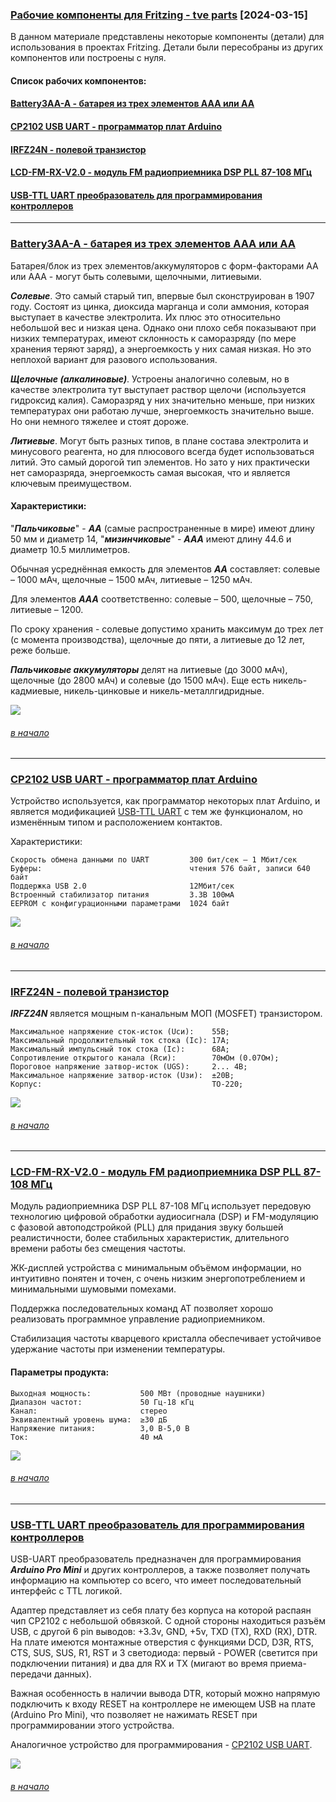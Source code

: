 ### [Рабочие компоненты для Fritzing - tve parts](https://github.com/Vladimir-Trufanov/BitofExpert/blob/main/bifeFritzing/rabochie-komponenty-dlya-fritzing---tve-parts/rabochie-komponenty-dlya-fritzing---tve-parts.md) [2024-03-15]

В данном материале представлены некоторые компоненты (детали) для использования в проектах Fritzing. Детали были пересобраны из других компонентов или построены с нуля. 

#### Список рабочих компонентов:

#### [Battery3AA-A - батарея из трех элемeнтов AAA или AA](#battery3aa-a---%D0%B1%D0%B0%D1%82%D0%B0%D1%80%D0%B5%D1%8F-%D0%B8%D0%B7-%D1%82%D1%80%D0%B5%D1%85-%D1%8D%D0%BB%D0%B5%D0%BC%D0%B5%D0%BD%D1%82%D0%BE%D0%B2-aaa-%D0%B8%D0%BB%D0%B8-aa)

#### [CP2102 USB UART - прoграмматор плат Arduino](#cp2102-usb-uart---%D0%BF%D1%80%D0%BE%D0%B3%D1%80%D0%B0%D0%BC%D0%BC%D0%B0%D1%82%D0%BE%D1%80-%D0%BF%D0%BB%D0%B0%D1%82-arduino)

#### [IRFZ24N - пoлевой транзистор](#irfz24n---%D0%BF%D0%BE%D0%BB%D0%B5%D0%B2%D0%BE%D0%B9-%D1%82%D1%80%D0%B0%D0%BD%D0%B7%D0%B8%D1%81%D1%82%D0%BE%D1%80)

#### [LCD-FM-RX-V2.0 - мoдуль FM радиоприемника DSP PLL 87-108 МГц](#lcd-fm-rx-v2.0---%D0%BC%D0%BE%D0%B4%D1%83%D0%BB%D1%8C-fm-%D1%80%D0%B0%D0%B4%D0%B8%D0%BE%D0%BF%D1%80%D0%B8%D0%B5%D0%BC%D0%BD%D0%B8%D0%BA%D0%B0-dsp-pll-87-108-%D0%BC%D0%B3%D1%86)

#### [USB-TTL UART преoбразователь для программирования контроллеров](#usb-ttl-uart-%D0%BF%D1%80%D0%B5%D0%BE%D0%B1%D1%80%D0%B0%D0%B7%D0%BE%D0%B2%D0%B0%D1%82%D0%B5%D0%BB%D1%8C-%D0%B4%D0%BB%D1%8F-%D0%BF%D1%80%D0%BE%D0%B3%D1%80%D0%B0%D0%BC%D0%BC%D0%B8%D1%80%D0%BE%D0%B2%D0%B0%D0%BD%D0%B8%D1%8F-%D0%BA%D0%BE%D0%BD%D1%82%D1%80%D0%BE%D0%BB%D0%BB%D0%B5%D1%80%D0%BE%D0%B2)

---

### [Battery3AA-A - батарея из трех элементов AAA или AA](https://github.com/Vladimir-Trufanov/Fritzing-parts/blob/main/tve_parts/Battery3AA-A.fzpz)

Батарея/блок из трех элементов/аккумуляторов с форм-факторами AA или AAA - могут быть солевыми, щелочными, литиевыми. 

***Солевые***. Это самый старый тип, впервые был сконструирован в 1907 году. Состоят из цинка, диоксида марганца и соли аммония, которая выступает в качестве электролита. Их плюс это относительно небольшой вес и низкая цена. Однако они плохо себя показывают при низких температурах, имеют склонность к саморазряду (по мере хранения теряют заряд), а энергоемкость у них самая низкая. Но это неплохой вариант для разового использования.

***Щелочные (алкалиновые)***. Устроены аналогично солевым, но в качестве электролита тут выступает раствор щелочи (используется гидроксид калия). Саморазряд у них значительно меньше, при низких температурах они работаю лучше, энергоемкость значительно выше. Но они немного тяжелее и стоят дороже. 

***Литиевые***. Могут быть разных типов, в плане состава электролита и минусового реагента, но для плюсового всегда будет использоваться литий. Это самый дорогой тип элементов. Но зато у них практически нет саморазряда, энергоемкость самая высокая, что и является ключевым преимуществом. 

#### Характеристики:

"***Пальчиковые***" - ***АА*** (самые распространенные в мире) имеют длину 50 мм и диаметр 14, "***мизинчиковые***" - ***ААA*** имеют длину 44.6 и диаметр 10.5 миллиметров.

Обычная усреднённая емкость для элементов ***АА*** составляет: солевые – 1000 мАч, щелочные – 1500 мАч, литиевые – 1250 мАч. 

Для элементов ***AAA*** соответственно: солевые – 500, щелочные – 750, литиевые – 1200. 

По сроку хранения -  солевые допустимо хранить максимум до трех лет (с момента производства), щелочные до пяти, а литиевые до 12 лет, реже больше.

***Пальчиковые аккумуляторы*** делят на литиевые (до 3000 мАч), щелочные (до 2800 мАч) и солевые (до 1500 мАч). Еще есть никель-кадмиевые, никель-цинковые и никель-металлгидридные.

![](images/Battery3AA-A.jpg)

###### [в начало](#%D1%80%D0%B0%D0%B1%D0%BE%D1%87%D0%B8%D0%B5-%D0%BA%D0%BE%D0%BC%D0%BF%D0%BE%D0%BD%D0%B5%D0%BD%D1%82%D1%8B-%D0%B4%D0%BB%D1%8F-fritzing---tve-parts-2024-03-15)

---

### [CP2102 USB UART - программатор плат Arduino](https://github.com/Vladimir-Trufanov/Fritzing-parts/blob/main/tve_parts/CP2102%20USB%20UART.fzpz)

Устройство используется, как программатор некоторых плат Arduino, и является модификацией [USB-TTL UART](#usb-ttl-uart-%D0%BF%D1%80%D0%B5%D0%BE%D0%B1%D1%80%D0%B0%D0%B7%D0%BE%D0%B2%D0%B0%D1%82%D0%B5%D0%BB%D1%8C-%D0%B4%D0%BB%D1%8F-%D0%BF%D1%80%D0%BE%D0%B3%D1%80%D0%B0%D0%BC%D0%BC%D0%B8%D1%80%D0%BE%D0%B2%D0%B0%D0%BD%D0%B8%D1%8F-%D0%BA%D0%BE%D0%BD%D1%82%D1%80%D0%BE%D0%BB%D0%BB%D0%B5%D1%80%D0%BE%D0%B2) с тем же функционалом, но изменённым типом и расположением контактов.

Характеристики:
```
Скорость обмена данными по UART         300 бит/сек — 1 Мбит/сек
Буферы:                                 чтения 576 байт, записи 640 байт
Поддержка USB 2.0                       12Мбит/сек
Встроенный стабилизатор питания         3.3В 100мА
EEPROM с конфигурационными параметрами  1024 байт
```

![](images/CP2102-USB-UART.jpg)

###### [в начало](#%D1%80%D0%B0%D0%B1%D0%BE%D1%87%D0%B8%D0%B5-%D0%BA%D0%BE%D0%BC%D0%BF%D0%BE%D0%BD%D0%B5%D0%BD%D1%82%D1%8B-%D0%B4%D0%BB%D1%8F-fritzing---tve-parts-2024-03-15)

---

### [IRFZ24N - полевой транзистор](https://github.com/Vladimir-Trufanov/Fritzing-parts/blob/main/tve_parts/IRFZ24N.fzpz)

***IRFZ24N*** является мощным n-канальным МОП (MOSFET) транзистором.

```
Максимальное напряжение сток-исток (Uси):    55В;
Максимальный продолжительный ток стока (Iс): 17А;
Максимальный импульсный ток стока (Iс):      68А;
Сопротивление открытого канала (Rси):        70мOм (0.07Ом);
Пороговое напряжение затвор-исток (UGS):     2... 4В;
Максимальное напряжение затвор-исток (Uзи):  ±20В;
Корпус:                                      ТО-220;
```
![](images/IRFZ24N.jpg)

###### [в начало](#%D1%80%D0%B0%D0%B1%D0%BE%D1%87%D0%B8%D0%B5-%D0%BA%D0%BE%D0%BC%D0%BF%D0%BE%D0%BD%D0%B5%D0%BD%D1%82%D1%8B-%D0%B4%D0%BB%D1%8F-fritzing---tve-parts-2024-03-15)

---

### [LCD-FM-RX-V2.0 - модуль FM радиоприемника DSP PLL 87-108 МГц](https://github.com/Vladimir-Trufanov/Fritzing-parts/blob/main/tve_parts/LCD-FM-RX-V2.0.fzpz)

Модуль радиоприемника DSP PLL 87-108 МГц использует передовую технологию цифровой обработки аудиосигнала (DSP) и FM-модуляцию с фазовой автоподстройкой (PLL) для придания звуку большей реалистичности, более стабильных характеристик, длительного времени работы без смещения частоты.

ЖК-дисплей устройства с минимальным объёмом информации, но интуитивно понятен и точен, с очень низким энергопотреблением  и минимальными шумовыми помехами.

Поддержка последовательных команд AT позволяет хорошо реализовать программное управление радиоприемником.

Стабилизация частоты кварцевого кристалла обеспечивает устойчивое удержание частоты при изменении температуры.

#### Параметры продукта:

```
Выходная мощность:           500 МВт (проводные наушники)
Диапазон частот:             50 Гц-18 кГц
Канал:                       стерео
Эквивалентный уровень шума:  ≥30 дБ
Напряжение питания:          3,0 В-5,0 В
Ток:                         40 мА
```

![](images/LCD-FM-RX-V2.0.jpg)

###### [в начало](#%D1%80%D0%B0%D0%B1%D0%BE%D1%87%D0%B8%D0%B5-%D0%BA%D0%BE%D0%BC%D0%BF%D0%BE%D0%BD%D0%B5%D0%BD%D1%82%D1%8B-%D0%B4%D0%BB%D1%8F-fritzing---tve-parts-2024-03-15)

---

### [USB-TTL UART преобразователь для программирования контроллеров](https://github.com/Vladimir-Trufanov/Fritzing-parts/blob/main/tve_parts/USB-TTL%20UART.fzpz)

USB-UART преобразователь предназначен для программирования ***Arduino Pro Mini*** и других контроллеров, а также позволяет получать информацию на компьютер со всего, что имеет последовательный интерфейс с TTL логикой. 

Адаптер представляет из себя плату без корпуса на которой распаян чип CP2102 с небольшой обвязкой. С одной стороны находиться разъём USB, с другой 6 pin выводов: +3.3v, GND, +5v, TXD (TX), RXD (RX), DTR. На плате имеются монтажные отверстия с функциями DCD, D3R, RTS, CTS, SUS, SUS, R1, RST и 3 светодиода: первый - POWER (светится при подключении питания) и два для RX и TX (мигают во время приема-передачи данных).

Важная особенность в наличии вывода DTR, который можно напрямую подключить к входу RESET на контроллере не имеющем USB на плате (Arduino Pro Mini), что позволяет не нажимать RESET при программировании этого устройства.

Аналогичное устройство для программирования -  [CP2102 USB UART](#cp2102-usb-uart---%D0%BF%D1%80%D0%BE%D0%B3%D1%80%D0%B0%D0%BC%D0%BC%D0%B0%D1%82%D0%BE%D1%80-%D0%BF%D0%BB%D0%B0%D1%82-arduino).

![](images/USB-TTL_UART.jpg)

###### [в начало](#%D1%80%D0%B0%D0%B1%D0%BE%D1%87%D0%B8%D0%B5-%D0%BA%D0%BE%D0%BC%D0%BF%D0%BE%D0%BD%D0%B5%D0%BD%D1%82%D1%8B-%D0%B4%D0%BB%D1%8F-fritzing---tve-parts-2024-03-15)
